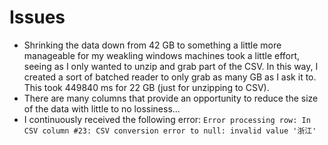 # Issues
- Shrinking the data down from 42 GB to something a little more manageable for my weakling windows machines took a little effort, seeing as I only wanted to unzip and grab part of the CSV. In this way, I created a sort of batched reader to only grab as many GB as I ask it to. This took 449840 ms for 22 GB (just for unzipping to CSV).
- There are many columns that provide an opportunity to reduce the size of the data with little to no lossiness...
- I continuously received the following error: `Error processing row: In CSV column #23: CSV conversion error to null: invalid value '浙江'`